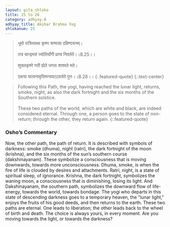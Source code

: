 ```yaml
---
layout: gita_shloka
title: 25 to 26
category: adhyay-8
adhyay_title: Akṣhar Brahma Yog
shlokanum: 25
---
```


> धूमो रात्रिस्तथा कृष्णः षण्मासा दक्षिणायनम्।<br><br>तत्र चान्द्रमसं ज्योतिर्योगी प्राप्य निवर्तते।।8.25।।<br><br>शुक्लकृष्णे गती ह्येते जगतः शाश्वते मते।<br><br>एकया यात्यनावृत्तिमन्ययाऽऽवर्तते पुनः।।8.26।।
{:.featured-quote} 
{:.text-center}

> Following this Path, the yogi, having reached the lunar light, returns, smoke, night, as also the dark fortnight and the six months of the Southern solstice.<br><br>These two paths of the world, which are white and black, are indeed considered eternal. Through one, a person goes to the state of non-return; through the other, they return again.
{:.featured-quote}

### Osho’s Commentary
Now, the other path, the path of return. It is described with symbols of darkness: smoke (dhuma), night (ratri), the dark fortnight of the moon (krishna), and the six months of the sun’s southern course (dakshinayanam).
These symbolize a consciousness that is moving downwards, towards more unconsciousness.
Dhuma, smoke, is when the fire of life is clouded by desires and attachments.
Ratri, night, is a state of spiritual sleep, of ignorance.
Krishna, the dark fortnight, symbolizes the waning moon, a consciousness that is diminishing, losing its light.
And Dakshinayanam, the southern path, symbolizes the downward flow of life-energy, towards the world, towards bondage.
The yogi who departs in this state of descending darkness goes to a temporary heaven, the "lunar light," enjoys the fruits of his good deeds, and then returns to the earth.
These two paths are eternal. One leads to liberation; the other leads back to the wheel of birth and death. The choice is always yours, in every moment. Are you moving towards the light, or towards the darkness?
